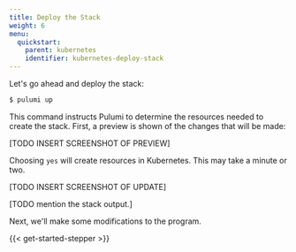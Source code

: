 ```yaml
---
title: Deploy the Stack
weight: 6
menu:
  quickstart:
    parent: kubernetes
    identifier: kubernetes-deploy-stack
---
```


Let's go ahead and deploy the stack:

```bash
$ pulumi up
```

This command instructs Pulumi to determine the resources needed to create the stack. First, a preview is shown of the changes that will be made:

[TODO INSERT SCREENSHOT OF PREVIEW]

Choosing `yes` will create resources in Kubernetes. This may take a minute or two.

[TODO INSERT SCREENSHOT OF UPDATE]

[TODO mention the stack output.]

Next, we'll make some modifications to the program.

{{< get-started-stepper >}}
